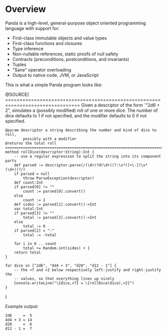 Overview
========

Panda is a high-level, general-purpose object oriented programming language with
support for:

* First-class immutable objects and value types
* First-class functions and closures
* Type inference
* Non-nullable references, static proofs of null safety
* Contracts (preconditions, postconditions, and invariants)
* Tuples
* "Sane" operator overloading
* Output to native code, JVM, or JavaScript

This is what a simple Panda program looks like:

@SOURCE(
    ================================================================================
    Given a descriptor of the form `"2d6 + 2", simulates a (possibly modified) roll 
    of one or more dice. The number of dice defaults to 1 if not specified, and
    the modifier defaults to 0 if not specified.

    @param descriptor a string describing the number and kind of dice to roll,
            possibly with a modifier
    @returns the total roll
    ================================================================================
    method rollDice(descriptor:String):Int {
        -- use a regular expression to split the string into its component parts
        def parsed := descriptor.parse(/(\d+)?d(\d+)(?:\s*([+\-])\s*(\d+))?/)
        if parsed = null
            throw ParseException(descriptor)
        def count:Int
        if parsed[0] != ""
            count := parsed[0].convert()
        else
            count := 1
        def sides := parsed[1].convert()->Int
        var total:Int
        if parsed[3] != ""
            total := parsed[3].convert()->Int
        else
            total := 0
        if parsed[2] = "-"
            total := -total
        
        for i in 0 .. count
            total += Random.int(sides) + 1
        return total
    }

    for dice in ["2d6", "4d4 + 3", "d20", "d12 - 1"] {
        -- the <7 and >2 below respectively left-justify and right-justify the 
        -- values, so that everything lines up nicely
        Console.writeLine("\{dice,<7} = \{rollDice(dice),>2}")
    }
)

Example output:

    2d6     =  5
    4d4 + 3 = 14
    d20     =  6
    d12 - 1 =  7